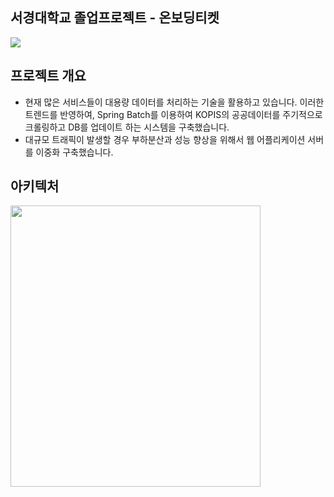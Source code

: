 ## 서경대학교 졸업프로젝트 - 온보딩티켓
<p align="left">
  <img src="https://github.com/SKUWooU/.github/assets/126756270/453866d6-8496-413a-87c5-4f90934f3e88">
</p>


## 프로젝트 개요
- 현재 많은 서비스들이 대용량 데이터를 처리하는 기술을 활용하고 있습니다. 이러한 트렌드를 반영하여, Spring Batch를 이용하여 KOPIS의 공공데이터를 주기적으로 크롤링하고 DB를 업데이트 하는 시스템을 구축했습니다.
- 대규모 트래픽이 발생할 경우 부하분산과 성능 향상을 위해서 웹 어플리케이션 서버를 이중화 구축했습니다.

## 아키텍처
<p align="left">
  <img src="https://github.com/SKUWooU/.github/assets/126756270/1befaa8e-f148-45cf-98be-0efa0349b9f2" width="400" height="450">
</p>


## 

<!--

**Here are some ideas to get you started:**

🙋‍♀️ A short introduction - what is your organization all about?
🌈 Contribution guidelines - how can the community get involved?
👩‍💻 Useful resources - where can the community find your docs? Is there anything else the community should know?
🍿 Fun facts - what does your team eat for breakfast?
🧙 Remember, you can do mighty things with the power of [Markdown](https://docs.github.com/github/writing-on-github/getting-started-with-writing-and-formatting-on-github/basic-writing-and-formatting-syntax)
-->
